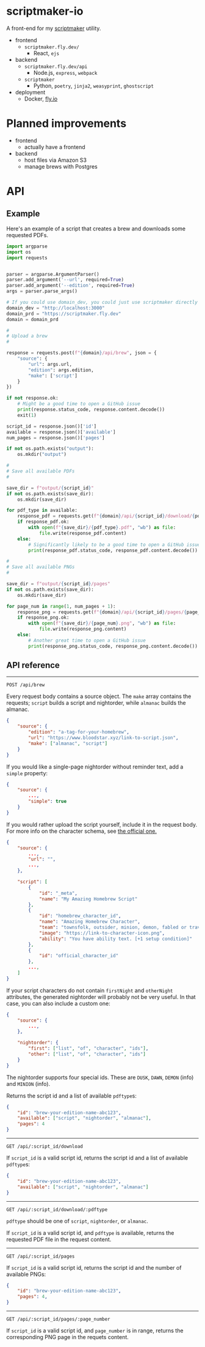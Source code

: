 # scriptmaker-io

A front-end for my [scriptmaker](https://github.com/rsarvar1a/scriptmaker) utility.


- frontend
    - `scriptmaker.fly.dev/`
        - React, `ejs`
- backend
    - `scriptmaker.fly.dev/api`
        - Node.js, `express`, `webpack`
    - `scriptmaker`
        - Python, `poetry`, `jinja2`, `weasyprint`, `ghostscript`
- deployment
    - Docker, [fly.io](https://fly.io)

# Planned improvements

- frontend
    - actually have a frontend
- backend
    - host files via Amazon S3
    - manage brews with Postgres

# API

## Example

Here's an example of a script that creates a brew and downloads some requested PDFs.

```python
import argparse
import os
import requests


parser = argparse.ArgumentParser()
parser.add_argument('--url', required=True)
parser.add_argument('--edition', required=True)
args = parser.parse_args()

# If you could use domain_dev, you could just use scriptmaker directly instead...
domain_dev = "http://localhost:3000" 
domain_prd = "https://scriptmaker.fly.dev"
domain = domain_prd

#
# Upload a brew
#

response = requests.post(f"{domain}/api/brew", json = {
    "source": {
        "url": args.url,
        "edition": args.edition,
        "make": ['script']
    }
})

if not response.ok:
    # Might be a good time to open a GitHub issue
    print(response.status_code, response.content.decode())
    exit(1)

script_id = response.json()['id']
available = response.json()['available']
num_pages = response.json()['pages']

if not os.path.exists("output"):
    os.mkdir("output")

#
# Save all available PDFs
#

save_dir = f"output/{script_id}"
if not os.path.exists(save_dir):
    os.mkdir(save_dir)

for pdf_type in available:
    response_pdf = requests.get(f"{domain}/api/{script_id}/download/{pdf_type}")
    if response_pdf.ok:
        with open(f"{save_dir}/{pdf_type}.pdf", "wb") as file:
            file.write(response_pdf.content)
    else:
        # Significantly likely to be a good time to open a GitHub issue
        print(response_pdf.status_code, response_pdf.content.decode())

#
# Save all available PNGs
#

save_dir = f"output/{script_id}/pages"
if not os.path.exists(save_dir):
    os.mkdir(save_dir)

for page_num in range(1, num_pages + 1):
    response_png = requests.get(f"{domain}/api/{script_id}/pages/{page_num}")
    if response_png.ok:
        with open(f"{save_dir}/{page_num}.png", "wb") as file:
            file.write(response_png.content)
    else:
        # Another great time to open a GitHub issue
        print(response_png.status_code, response_png.content.decode())
```

## API reference

***

```http
POST /api/brew
```

Every request body contains a source object. The `make` array contains the requests; `script` builds a script and nightorder, while `almanac` builds the almanac.

```json
{
    "source": {
        "edition": "a-tag-for-your-homebrew",
        "url": "https://www.bloodstar.xyz/link-to-script.json",
        "make": ["almanac", "script"]
    }
}
```

If you would like a single-page nightorder without reminder text, add a `simple` property:

```json
{
    "source": {
        ...,
        "simple": true
    }
}
```

If you would rather upload the script yourself, include it in the request body. For more info on the character schema, see [the official one.](https://github.com/ThePandemoniumInstitute/botc-release)

```json
{
    "source": {
        ...,
        "url": "",
        ...,
    },

    "script": [
        {
            "id": "_meta",
            "name": "My Amazing Homebrew Script"
        },
        {
            "id": "homebrew_character_id",
            "name": "Amazing Homebrew Character",
            "team": "townsfolk, outsider, minion, demon, fabled or traveler",
            "image": "https://link-to-character-icon.png",
            "ability": "You have ability text. [+1 setup condition]"
        },
        {
            "id": "official_character_id"
        },
        ...,
    ]
}
```

If your script characters do not contain `firstNight` and `otherNight` attributes, the generated
nightorder will probably not be very useful. In that case, you can also include a custom one:

```json
{
    "source": {
        ...,
    },

    "nightorder": {
        "first": ["list", "of", "character", "ids"],
        "other": ["list", "of", "character", "ids"]
    }
}
```

The nightorder supports four special ids. These are `DUSK`, `DAWN`, `DEMON` (info) and `MINION` (info).

Returns the script id and a list of available `pdftype`s:
```json
{
    "id": "brew-your-edition-name-abc123",
    "available": ["script", "nightorder", "almanac"],
    "pages": 4
}
```

***

```http
GET /api/:script_id/download
```

If `script_id` is a valid script id, returns the script id and a list of available `pdftype`s:
```json
{
    "id": "brew-your-edition-name-abc123",
    "available": ["script", "nightorder", "almanac"]
}
```

***

```http
GET /api/:script_id/download/:pdftype
```

`pdftype` should be one of `script`, `nightorder`, or `almanac`.

If `script_id` is a valid script id, and `pdftype` is available, returns the requested PDF file in the request content.

***

```http
GET /api/:script_id/pages
```

If `script_id` is a valid script id, returns the script id and the number of available PNGs:
```json
{
    "id": "brew-your-edition-name-abc123",
    "pages": 4,
}
```

***

```http
GET /api/:script_id/pages/:page_number
```

If `script_id` is a valid script id, and `page_number` is in range, returns the corresponding PNG page in the requets content.